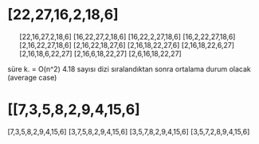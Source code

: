 # [22,27,16,2,18,6]
<ol>
[22,16,27,2,18,6]
[16,22,27,2,18,6]
[16,22,2,27,18,6]
[16,2,22,27,18,6]
[2,16,22,27,18,6]
[2,16,22,18,27,6]
[2,16,18,22,27,6]
[2,16,18,22,6,27]
[2,16,18,6,22,27]
[2,16,6,18,22,27]
[2,6,16,18,22,27]
</ol>

süre k. = O(n^2)
4.18 sayısı dizi sıralandıktan sonra ortalama durum olacak (average case)
# [[7,3,5,8,2,9,4,15,6]
  [7,3,5,8,2,9,4,15,6]
  [3,7,5,8,2,9,4,15,6]
  [3,5,7,8,2,9,4,15,6]
  [3,5,7,2,8,9,4,15,6]
